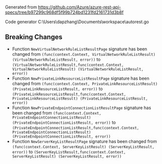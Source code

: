
Generated from https://github.com/Azure/azure-rest-api-specs/tree/b97299c968df5f99b724bd1231fd2161731d3b8f

Code generator C:\Users\dapzhang\Documents\workspace\autorest.go

## Breaking Changes

- Function `NewVirtualNetworkRuleListResultPage` signature has been changed from `(func(context.Context, VirtualNetworkRuleListResult) (VirtualNetworkRuleListResult, error))` to `(VirtualNetworkRuleListResult,func(context.Context, VirtualNetworkRuleListResult) (VirtualNetworkRuleListResult, error))`
- Function `NewPrivateLinkResourceListResultPage` signature has been changed from `(func(context.Context, PrivateLinkResourceListResult) (PrivateLinkResourceListResult, error))` to `(PrivateLinkResourceListResult,func(context.Context, PrivateLinkResourceListResult) (PrivateLinkResourceListResult, error))`
- Function `NewPrivateEndpointConnectionListResultPage` signature has been changed from `(func(context.Context, PrivateEndpointConnectionListResult) (PrivateEndpointConnectionListResult, error))` to `(PrivateEndpointConnectionListResult,func(context.Context, PrivateEndpointConnectionListResult) (PrivateEndpointConnectionListResult, error))`
- Function `NewServerKeyListResultPage` signature has been changed from `(func(context.Context, ServerKeyListResult) (ServerKeyListResult, error))` to `(ServerKeyListResult,func(context.Context, ServerKeyListResult) (ServerKeyListResult, error))`

